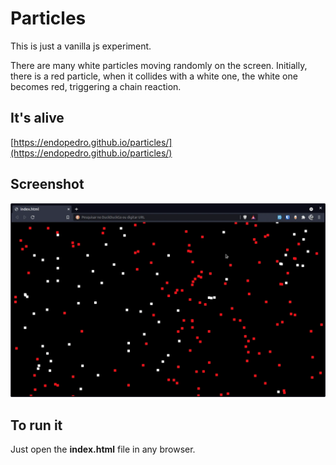 # Particles

This is just a vanilla js experiment.

There are many white particles moving randomly on the screen. Initially, there is a red particle, when it collides with a white one, the white one becomes red, triggering a chain reaction.

## It's alive

[https://endopedro.github.io/particles/](https://endopedro.github.io/particles/)

## Screenshot

![screenshot](./info/screen.webp)

## To run it

Just open the **index.html** file in any browser.
